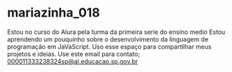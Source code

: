 # mariazinha_018
Estou no curso do Alura pela turma da primeira serie do ensino medio
Estou aprendendo um pouquinho sobre o desenvolvimento da linguagem de programação em JaVaScript.
Uso esse espaço para compartilhar meus projetos e ideias.
Use este email para contato; 000011333238324sp@al.educacao.sp.gov.br
